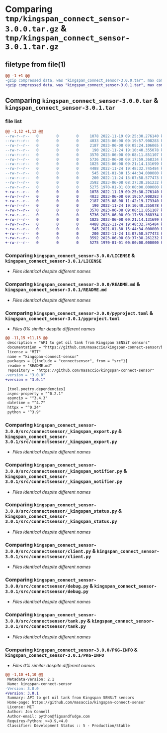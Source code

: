 # Comparing `tmp/kingspan_connect_sensor-3.0.0.tar.gz` & `tmp/kingspan_connect_sensor-3.0.1.tar.gz`

## filetype from file(1)

```diff
@@ -1 +1 @@
-gzip compressed data, was "kingspan_connect_sensor-3.0.0.tar", max compression
+gzip compressed data, was "kingspan_connect_sensor-3.0.1.tar", max compression
```

## Comparing `kingspan_connect_sensor-3.0.0.tar` & `kingspan_connect_sensor-3.0.1.tar`

### file list

```diff
@@ -1,12 +1,12 @@
--rw-r--r--   0        0        0     1078 2022-11-19 09:25:30.276140 kingspan_connect_sensor-3.0.0/LICENSE
--rw-r--r--   0        0        0     4033 2023-06-08 09:19:57.908283 kingspan_connect_sensor-3.0.0/README.md
--rw-r--r--   0        0        0     2187 2023-06-08 09:05:24.106065 kingspan_connect_sensor-3.0.0/pyproject.toml
--rw-r--r--   0        0        0      190 2022-11-24 19:10:40.355078 kingspan_connect_sensor-3.0.0/src/connectsensor/__init__.py
--rw-r--r--   0        0        0     3570 2023-06-08 09:08:11.851107 kingspan_connect_sensor-3.0.0/src/connectsensor/_kingspan_export.py
--rw-r--r--   0        0        0     5736 2023-06-08 09:17:59.368334 kingspan_connect_sensor-3.0.0/src/connectsensor/_kingspan_notifier.py
--rw-r--r--   0        0        0     1825 2023-06-08 09:21:14.131699 kingspan_connect_sensor-3.0.0/src/connectsensor/_kingspan_status.py
--rw-r--r--   0        0        0     4488 2022-11-24 19:48:32.745484 kingspan_connect_sensor-3.0.0/src/connectsensor/client.py
--rw-r--r--   0        0        0      545 2021-01-30 15:44:34.000000 kingspan_connect_sensor-3.0.0/src/connectsensor/debug.py
--rw-r--r--   0        0        0      200 2022-11-24 13:07:58.577473 kingspan_connect_sensor-3.0.0/src/connectsensor/exceptions.py
--rw-r--r--   0        0        0     3592 2023-06-08 08:37:38.261232 kingspan_connect_sensor-3.0.0/src/connectsensor/tank.py
--rw-r--r--   0        0        0     5275 1970-01-01 00:00:00.000000 kingspan_connect_sensor-3.0.0/PKG-INFO
+-rw-r--r--   0        0        0     1078 2022-11-19 09:25:30.276140 kingspan_connect_sensor-3.0.1/LICENSE
+-rw-r--r--   0        0        0     4033 2023-06-08 09:19:57.908283 kingspan_connect_sensor-3.0.1/README.md
+-rw-r--r--   0        0        0     2187 2023-08-08 11:42:19.173340 kingspan_connect_sensor-3.0.1/pyproject.toml
+-rw-r--r--   0        0        0      190 2022-11-24 19:10:40.355078 kingspan_connect_sensor-3.0.1/src/connectsensor/__init__.py
+-rw-r--r--   0        0        0     3570 2023-06-08 09:08:11.851107 kingspan_connect_sensor-3.0.1/src/connectsensor/_kingspan_export.py
+-rw-r--r--   0        0        0     5736 2023-06-08 09:17:59.368334 kingspan_connect_sensor-3.0.1/src/connectsensor/_kingspan_notifier.py
+-rw-r--r--   0        0        0     1825 2023-06-08 09:21:14.131699 kingspan_connect_sensor-3.0.1/src/connectsensor/_kingspan_status.py
+-rw-r--r--   0        0        0     4488 2022-11-24 19:48:32.745484 kingspan_connect_sensor-3.0.1/src/connectsensor/client.py
+-rw-r--r--   0        0        0      545 2021-01-30 15:44:34.000000 kingspan_connect_sensor-3.0.1/src/connectsensor/debug.py
+-rw-r--r--   0        0        0      200 2022-11-24 13:07:58.577473 kingspan_connect_sensor-3.0.1/src/connectsensor/exceptions.py
+-rw-r--r--   0        0        0     3592 2023-06-08 08:37:38.261232 kingspan_connect_sensor-3.0.1/src/connectsensor/tank.py
+-rw-r--r--   0        0        0     5275 1970-01-01 00:00:00.000000 kingspan_connect_sensor-3.0.1/PKG-INFO
```

### Comparing `kingspan_connect_sensor-3.0.0/LICENSE` & `kingspan_connect_sensor-3.0.1/LICENSE`

 * *Files identical despite different names*

### Comparing `kingspan_connect_sensor-3.0.0/README.md` & `kingspan_connect_sensor-3.0.1/README.md`

 * *Files identical despite different names*

### Comparing `kingspan_connect_sensor-3.0.0/pyproject.toml` & `kingspan_connect_sensor-3.0.1/pyproject.toml`

 * *Files 0% similar despite different names*

```diff
@@ -11,15 +11,15 @@
 description = "API to get oil tank from Kingspan SENSiT sensors"
 documentation = "https://github.com/masaccio/kingspan-connect-sensor/blob/main/README.md"
 license = "MIT"
 name = "kingspan-connect-sensor"
 packages = [{include = "connectsensor", from = "src"}]
 readme = "README.md"
 repository = "https://github.com/masaccio/kingspan-connect-sensor"
-version = "3.0.0"
+version = "3.0.1"
 
 [tool.poetry.dependencies]
 async-property = "^0.2.1"
 asyncio = "^3.4.3"
 datetime = "^4.7"
 httpx = "^0.24"
 python = "^3.9"
```

### Comparing `kingspan_connect_sensor-3.0.0/src/connectsensor/_kingspan_export.py` & `kingspan_connect_sensor-3.0.1/src/connectsensor/_kingspan_export.py`

 * *Files identical despite different names*

### Comparing `kingspan_connect_sensor-3.0.0/src/connectsensor/_kingspan_notifier.py` & `kingspan_connect_sensor-3.0.1/src/connectsensor/_kingspan_notifier.py`

 * *Files identical despite different names*

### Comparing `kingspan_connect_sensor-3.0.0/src/connectsensor/_kingspan_status.py` & `kingspan_connect_sensor-3.0.1/src/connectsensor/_kingspan_status.py`

 * *Files identical despite different names*

### Comparing `kingspan_connect_sensor-3.0.0/src/connectsensor/client.py` & `kingspan_connect_sensor-3.0.1/src/connectsensor/client.py`

 * *Files identical despite different names*

### Comparing `kingspan_connect_sensor-3.0.0/src/connectsensor/debug.py` & `kingspan_connect_sensor-3.0.1/src/connectsensor/debug.py`

 * *Files identical despite different names*

### Comparing `kingspan_connect_sensor-3.0.0/src/connectsensor/tank.py` & `kingspan_connect_sensor-3.0.1/src/connectsensor/tank.py`

 * *Files identical despite different names*

### Comparing `kingspan_connect_sensor-3.0.0/PKG-INFO` & `kingspan_connect_sensor-3.0.1/PKG-INFO`

 * *Files 0% similar despite different names*

```diff
@@ -1,10 +1,10 @@
 Metadata-Version: 2.1
 Name: kingspan-connect-sensor
-Version: 3.0.0
+Version: 3.0.1
 Summary: API to get oil tank from Kingspan SENSiT sensors
 Home-page: https://github.com/masaccio/kingspan-connect-sensor
 License: MIT
 Author: Jon Connell
 Author-email: python@figsandfudge.com
 Requires-Python: >=3.9,<4.0
 Classifier: Development Status :: 5 - Production/Stable
```

